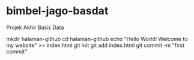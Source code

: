 # bimbel-jago-basdat
Projek Akhir Basis Data

mkdir halaman-github
cd halaman-github
echo "Hello World! Welcome to my website" >> index.html
git init
git add index.html
git commit -m "first commit"
